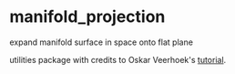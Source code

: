 manifold_projection
===================

expand manifold surface in space onto flat plane

utilities package with credits to Oskar Veerhoek's [tutorial](https://github.com/OskarVeerhoek/YouTube-tutorials).
